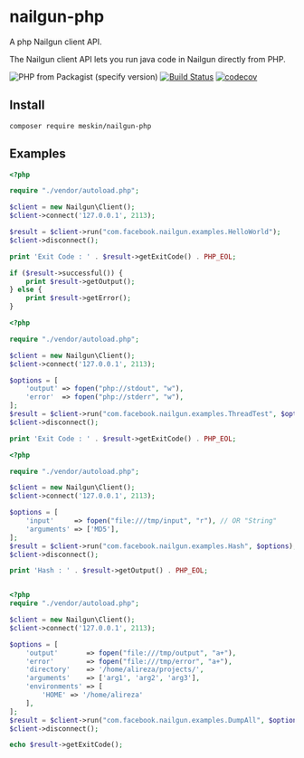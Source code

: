 # nailgun-php

A php Nailgun client API.

The Nailgun client API lets you run java code in Nailgun directly from PHP.

![PHP from Packagist (specify version)](https://img.shields.io/packagist/php-v/meskin/nailgun-php/dev-master.svg)
[![Build Status](https://travis-ci.com/alirezameskin/nailgun-php.svg?branch=master)](https://travis-ci.com/alirezameskin/nailgun-php)
[![codecov](https://codecov.io/gh/alirezameskin/nailgun-php/branch/master/graph/badge.svg)](https://codecov.io/gh/alirezameskin/nailgun-php)

## Install

```
composer require meskin/nailgun-php
```

## Examples

```php
<?php

require "./vendor/autoload.php";

$client = new Nailgun\Client();
$client->connect('127.0.0.1', 2113);

$result = $client->run("com.facebook.nailgun.examples.HelloWorld");
$client->disconnect();

print 'Exit Code : ' . $result->getExitCode() . PHP_EOL;

if ($result->successful()) {
    print $result->getOutput();
} else {
    print $result->getError();
}
```

```php
<?php

require "./vendor/autoload.php";

$client = new Nailgun\Client();
$client->connect('127.0.0.1', 2113);

$options = [
    'output' => fopen("php://stdout", "w"),
    'error'  => fopen("php://stderr", "w"),
];
$result = $client->run("com.facebook.nailgun.examples.ThreadTest", $options);
$client->disconnect();

print 'Exit Code : ' . $result->getExitCode() . PHP_EOL;

```

```php
<?php

require "./vendor/autoload.php";

$client = new Nailgun\Client();
$client->connect('127.0.0.1', 2113);

$options = [
    'input'     => fopen("file:///tmp/input", "r"), // OR "String"
    'arguments' => ['MD5'],
];
$result = $client->run("com.facebook.nailgun.examples.Hash", $options);
$client->disconnect();

print 'Hash : ' . $result->getOutput() . PHP_EOL;

```

```php

<?php
require "./vendor/autoload.php";

$client = new Nailgun\Client();
$client->connect('127.0.0.1', 2113);

$options = [
    'output'       => fopen("file:///tmp/output", "a+"),
    'error'        => fopen("file:///tmp/error", "a+"),
    'directory'    => '/home/alireza/projects/',
    'arguments'    => ['arg1', 'arg2', 'arg3'],
    'environments' => [
        'HOME' => '/home/alireza'
    ],
];
$result = $client->run("com.facebook.nailgun.examples.DumpAll", $options);
$client->disconnect();

echo $result->getExitCode();

```

